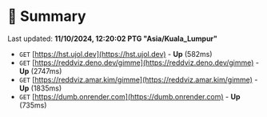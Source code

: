 # 📖 Summary
Last updated: **11/10/2024, 12:20:02 PTG "Asia/Kuala_Lumpur"**

- `GET` [https://hst.ujol.dev](https://hst.ujol.dev) - **Up** (582ms)
- `GET` [https://reddviz.deno.dev/gimme](https://reddviz.deno.dev/gimme) - **Up** (2747ms)
- `GET` [https://reddviz.amar.kim/gimme](https://reddviz.amar.kim/gimme) - **Up** (1835ms)
- `GET` [https://dumb.onrender.com](https://dumb.onrender.com) - **Up** (735ms)
